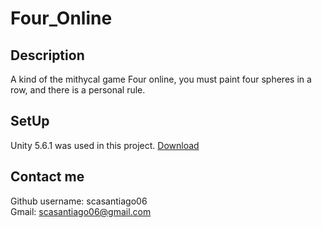 # Four_Online

## Description
A kind of the mithycal game Four online, you must paint four spheres in a row, and there is a personal rule.

## SetUp
Unity 5.6.1 was used in this project. [Download](https://unity3d.com/es/get-unity/download/archive?_ga=2.167974376.817529385.1523644204-2074891024.1506362997)

## Contact me
Github username: scasantiago06
<br>
Gmail: scasantiago06@gmail.com
